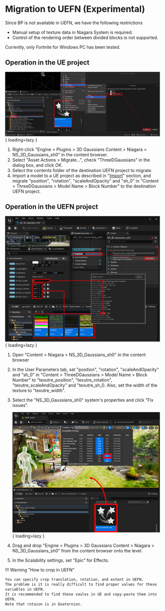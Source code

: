 # Migration to UEFN (Experimental)

Since BP is not available in UEFN, we have the following restrictions

- Manual setup of texture data in Niagara System is required.
- Control of the rendering order between divided blocks is not supported.

Currently, only Fortnite for Windows PC has been tested.

## Operation in the UE project

![](images/how-to-uefn-migrate.png){ loading=lazy }  

1. Right-click "Engine > Plugins > 3D Gaussians Content > Niagara > NS_3D_Gaussians_sh0" in the content browser.
2. Select "Asset Actions > Migrate...", check "ThreeDGaussians" in the dialog box, and click OK. 
3. Select the contents folder of the destination UEFN project to migrate.
4. Import a model to a UE project as described in "[Import](../how-to-import/#import)" section, and migrate "position", "rotation", "scaleAndOpacity" and "sh_0" in "Content > ThreeDGaussians > Model Name > Block Number" to the destination UEFN project.

## Operation in the UEFN project

![](images/how-to-uefn-setup.png){ loading=lazy }  

1. Open "Content > Niagara > NS_3D_Gaussians_sh0" in the content browser
2. In the User Parameters tab, set "position", "rotation", "scaleAndOpacity" and "sh_0" in "Content > ThreeDGaussians > Model Name > Block Number" to "texutre_position", "texutre_rotation", "texutre_scaleAndOpacity" and "texutre_sh_0. Also, set the width of the texture to "texutre_width".
3. Select the "NS_3D_Gaussians_sh0" system's properties and click "Fix issues".

	![](images/how-to-uefn-place.png){ loading=lazy }  

4. Drag and drop "Engine > Plugins > 3D Gaussians Content > Niagara > NS_3D_Gaussians_sh0" from the content browser onto the level.
5. In the Scalability settings, set "Epic" for Effects.

!!! Warning "How to crop in UEFN"

	You can specify crop translation, rotation, and extent in UEFN.  
	The problem is it is really difficult to find proper values for these variables in UEFN.  
	It is recommended to find these vaules in UE and copy-paste them into UEFN.  
	Note that rotaion is in Quaternion.